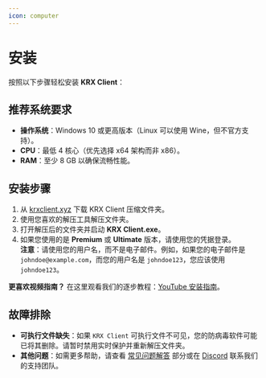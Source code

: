 ```yaml
---
icon: computer
---
```


# 安装

按照以下步骤轻松安装 **KRX Client**：

## 推荐系统要求
- **操作系统**：Windows 10 或更高版本（Linux 可以使用 Wine，但不官方支持）。
- **CPU**：最低 4 核心（优先选择 x64 架构而非 x86）。
- **RAM**：至少 8 GB 以确保流畅性能。

## 安装步骤
1. 从 [krxclient.xyz](https://krxclient.xyz) 下载 KRX Client 压缩文件夹。
2. 使用您喜欢的解压工具解压文件夹。
3. 打开解压后的文件夹并启动 **KRX Client.exe**。
4. 如果您使用的是 **Premium** 或 **Ultimate** 版本，请使用您的凭据登录。  
   **注意**：请使用您的用户名，而不是电子邮件。例如，如果您的电子邮件是 `johndoe@example.com`，而您的用户名是 `johndoe123`，您应该使用 `johndoe123`。

**更喜欢视频指南？** 在这里观看我们的逐步教程：[YouTube 安装指南](https://youtu.be/ytl2i0TpEso)。

## 故障排除
- **可执行文件缺失**：如果 `KRX Client` 可执行文件不可见，您的防病毒软件可能已将其删除。请暂时禁用实时保护并重新解压文件夹。
- **其他问题**：如需更多帮助，请查看 [常见问题解答](../faq.md) 部分或在 [Discord](https://discord.gg/MwzsHadQAe) 联系我们的支持团队。
